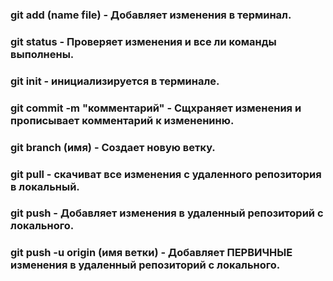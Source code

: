 ### git add (name file) - Добавляет изменения в терминал.
### git status - Проверяет изменения и все ли команды выполнены.
### git init - инициализируется в терминале.
### git commit -m "комментарий" - Сщхраняет изменения и прописывает комментарий к изменениню.
### git branch (имя) - Создает новую ветку.
### git pull - скачиват все изменения с удаленного репозитория в локальный.
### git push - Добавляет изменения в удаленный репозиторий с локального.
### git push -u origin (имя ветки) - Добавляет ПЕРВИЧНЫЕ изменения в удаленный репозиторий с локального.
